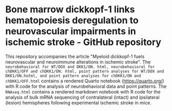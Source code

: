 # Bone marrow dickkopf-1 links hematopoiesis deregulation to neurovascular impairments in ischemic stroke - GitHub repository

This repository accompanies the article "Myeloid dickkopf-1 fuels neurovascular and neuroimmune alterations in ischemic stroke". The `neurobehavioral for WT/DOX and DKK1/ON. html, neurobehavioral for chDKK1/OFF and chDKK1/ON. html, point pattern analyses for WT/DOX and DKK1/ON.hotml, and point pattern analyses for chDKK1/ON and chDKK1/OFF.html` contains a rendered Quarto notebook (https://quarto.org/) with R code for the analysis of neurobehavioral data and point patterns. The `RNAseq.html` contains a rendered markdown notebook with R code for the analysis of bulk mRNA sequencing of contralateral (intact) and ipsilateral (lesion) hemispheres following experimental ischemic stroke in mice. 
